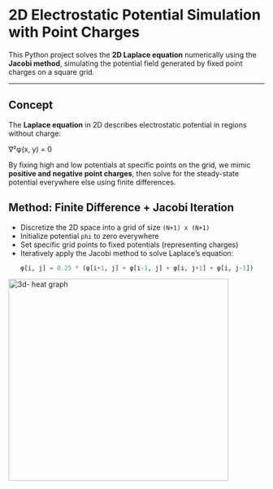 # 2D Electrostatic Potential Simulation with Point Charges

This Python project solves the **2D Laplace equation** numerically using the **Jacobi method**, simulating the potential field generated by fixed point charges on a square grid.

---

## Concept

The **Laplace equation** in 2D describes electrostatic potential in regions without charge:

∇²φ(x, y) = 0

By fixing high and low potentials at specific points on the grid, we mimic **positive and negative point charges**, then solve for the steady-state potential everywhere else using finite differences.

## Method: Finite Difference + Jacobi Iteration

- Discretize the 2D space into a grid of size `(N+1) x (N+1)`
- Initialize potential `phi` to zero everywhere
- Set specific grid points to fixed potentials (representing charges)
- Iteratively apply the Jacobi method to solve Laplace’s equation:
  ```python
  φ[i, j] = 0.25 * (φ[i+1, j] + φ[i-1, j] + φ[i, j+1] + φ[i, j-1])

<img width="433" height="398" alt="3d- heat graph" src="https://github.com/user-attachments/assets/b459aed5-7c21-48f9-bf5d-ad4bc92bf040" />
